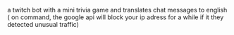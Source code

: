 a twitch bot with a mini trivia game and translates chat messages to english ( on command, the google api will block your ip adress for a while if it they detected unusual traffic)
